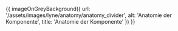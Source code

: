 

{{ imageOnGreyBackground({
  url: '/assets/images/lyne/anatomy/anatomy_divider',
  alt: 'Anatomie der Komponente',
  title: 'Anatomie der Komponente'
}) }}
